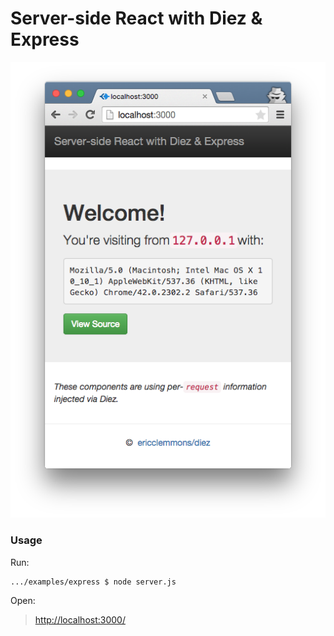 # Server-side React with Diez & Express

![](screenshot.png)

### Usage

Run:

```
.../examples/express $ node server.js
```

Open:

> <http://localhost:3000/>
